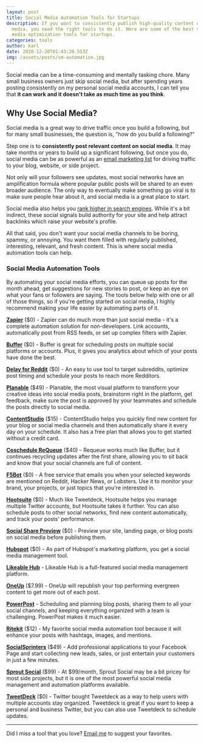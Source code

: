 ```yaml
---
layout: post
title: Social Media Automation Tools for Startups
description: If you want to consistently publish high-quality content on social
  media, you need the right tools to do it. Here are some of the best social
  media optimization tools for startups.
categories: tools
author: karl
date: 2020-12-20T01:43:20.553Z
img: /assets/posts/sm-automation.jpg
---
```

Social media can be a time-consuming and mentally tasking chore. Many small business owners just skip social media, but after spending years posting consistently on my personal social media accounts, I can tell you that **it can work and it doesn't take as much time as you think**.

## Why Use Social Media?
Social media is a great way to drive traffic once you build a following, but for many small businesses, the question is, "how do you build a following?"

Step one is to **consistently post relevant content on social media**. It may take months or years to build up a significant following, but once you do, social media can be as powerful as an [email marketing list](https://draft.dev/learn/tools/email-marketing) for driving traffic to your blog, website, or side project.

Not only will your followers see updates, most social networks have an amplification formula where popular public posts will be shared to an even broader audience. The only way to eventually make something go viral is to make sure people hear about it, and social media is a great place to start.

Social media also helps you [rank higher in search engines](https://www.searchenginejournal.com/social-media-seo/196185/). While it's a bit indirect, these social signals build authority for your site and help attract backlinks which raise your website's profile.

All that said, you don't want your social media channels to be boring, spammy, or annoying. You want them filled with regularly published, interesting, relevant, and fresh content. This is where social media automation tools can help.

### Social Media Automation Tools

By automating your social media efforts, you can queue up posts for the month ahead, get suggestions for new stories to post, or keep an eye on what your fans or followers are saying. The tools below help with one or all of those things, so if you're getting started on social media, I highly recommend making your life easier by automating parts of it.

**[Zapier](https://zapier.com/)** ($0) - Zapier can do much more than just social media - it's a complete automation solution for non-developers. Link accounts, automatically post from RSS feeds, or set up complex filters with Zapier.

**[Buffer](https://buffer.com/)** ($0) - Buffer is great for scheduling posts on multiple social platforms or accounts. Plus, it gives you analytics about which of your posts have done the best.

**[Delay for Reddit](https://www.delayforreddit.com/)** ($0) - An easy to use tool to target subreddits, optimize post timing and schedule your posts to reach more Redditors.

**[Planable](https://planable.io/)** ($49) - Planable, the most visual platform to transform your creative ideas into social media posts, brainstorm right in the platform, get feedback, make sure the post is approved by your teammates and schedule the posts directly to social media.

**[ContentStudio](https://contentstudio.io/)** ($15) - ContentStudio helps you quickly find new content for your blog or social media channels and then automatically share it every day on your schedule. It also has a free plan that allows you to get started without a credit card.

**[Coschedule ReQueue](https://coschedule.com/requeue)** ($40) - Requeue works much like Buffer, but it continues recycling updates after the first share, allowing you to sit back and know that your social channels are full of content.

**[F5Bot](https://f5bot.com/)** ($0) - A free service that emails you when your selected keywords are mentioned on Reddit, Hacker News, or Lobsters. Use it to monitor your brand, your projects, or just topics that you're interested in.

**[Hootsuite](https://hootsuite.com/)** ($0) - Much like Tweetdeck, Hootsuite helps you manage multiple Twitter accounts, but Hootsuite takes it further. You can also schedule posts to other social networks, find new content automatically, and track your posts' performance.

**[Social Share Preview](https://socialsharepreview.com/)** ($0) - Preview your site, landing page, or blog posts on social media before publishing them.

**[Hubspot](https://www.hubspot.com/products/marketing/social-inbox)** ($0) - As part of Hubspot's marketing platform, you get a social media management tool.

**[Likeable Hub](https://likeablehub.com/)** - Likeable Hub is a full-featured social media management platform.

**[OneUp](https://www.oneupapp.io/)** ($7.99) - OneUp will republish your top performing evergreen content to get more out of each post.

**[PowerPost](https://www.powerpost.digital/)** - Scheduling and planning blog posts, sharing them to all your social channels, and keeping everything organized with a team is challenging. PowerPost makes it much easier.

**[Ritekit](http://ritekit.com/)** ($12) - My favorite social media automation tool because it will enhance your posts with hashtags, images, and mentions.

**[SocialSprinters](https://socialsprinters.com/en/)** ($49) - Add professional applications to your Facebook Page and start collecting new leads, sales, or just entertain your customers in just a few minutes.

**[Sprout Social](https://sproutsocial.com/)** ($99) - At $99/month, Sprout Social may be a bit pricey for most side projects, but it is one of the most powerful social media management and automation platforms available.

**[TweetDeck](https://tweetdeck.twitter.com/)** ($0) - Twitter bought Tweetdeck as a way to help users with multiple accounts stay organized. Tweetdeck is great if you want to keep a personal and business Twitter, but you can also use Tweetdeck to schedule updates.

-----

Did I miss a tool that you love? [Email me](mailto:karl@draft.dev) to suggest your favorites.